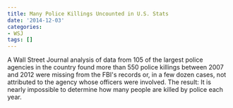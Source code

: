 ```yaml
---
title: Many Police Killings Uncounted in U.S. Stats
date: '2014-12-03'
categories:
- WSJ
tags: []
---
```

A Wall Street Journal analysis of data from 105 of the largest police agencies in the country found more than 550 police killings between 2007 and 2012 were missing from the FBI's records or, in a few dozen cases, not attributed to the agency whose officers were involved. The result: It is nearly impossible to determine how many people are killed by police each year.